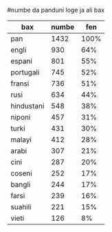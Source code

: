 #numbe da panduni loge ja ali bax

| bax | numbe | fen |
|-----|-------|-----|
| pan | 1432 | 100% |
| engli | 930 | 64% |
| espani | 801 | 55% |
| portugali | 745 | 52% |
| fransi | 736 | 51% |
| rusi | 634 | 44% |
| hindustani | 548 | 38% |
| niponi | 457 | 31% |
| turki | 431 | 30% |
| malayi | 412 | 28% |
| arabi | 307 | 21% |
| cini | 287 | 20% |
| coseni | 252 | 17% |
| bangli | 244 | 17% |
| farsi | 239 | 16% |
| suahili | 221 | 15% |
| vieti | 126 | 8% |
